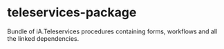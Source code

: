 # teleservices-package
Bundle of iA.Teleservices procedures containing forms, workflows and all the linked  dependencies.
